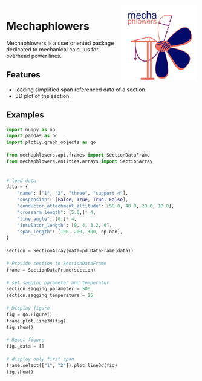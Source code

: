 <img src="_static/logos/mechaphlowers_fullsize.png" width="200" height="200" alt="Phlowers logo" style="float: right; display: block; margin: 0 auto"/>

# Mechaphlowers


Mechaphlowers is a user oriented package dedicated to mechanical calculus for overhead power lines.

## Features

- loading simplified span referenced data of a section.
- 3D plot of the section.

<!-- ## Why use mechaphlowers ? -->


## Examples

```python
import numpy as np
import pandas as pd
import plotly.graph_objects as go

from mechaphlowers.api.frames import SectionDataFrame
from mechaphlowers.entities.arrays import SectionArray


# load data 
data = {
	"name": ["1", "2", "three", "support 4"],
	"suspension": [False, True, True, False],
	"conductor_attachment_altitude": [50.0, 40.0, 20.0, 10.0],
	"crossarm_length": [5.0,]* 4,
	"line_angle": [0.]* 4,
	"insulator_length": [0, 4, 3.2, 0],
	"span_length": [100, 200, 300, np.nan],
}

section = SectionArray(data=pd.DataFrame(data))

# Provide section to SectionDataFrame
frame = SectionDataFrame(section)

# set sagging parameter and temperatur 
section.sagging_parameter = 500
section.sagging_temperature = 15

# Display figure
fig = go.Figure()
frame.plot.line3d(fig)
fig.show()

# Reset figure
fig._data = []

# display only first span
frame.select(["1", "2"]).plot.line3d(fig)
fig.show()

```
